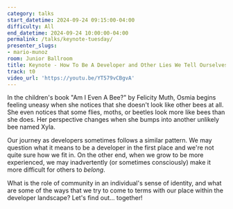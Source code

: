 ```yaml
---
category: talks
start_datetime: 2024-09-24 09:15:00-04:00
difficulty: All
end_datetime: 2024-09-24 10:00:00-04:00
permalink: /talks/keynote-tuesday/
presenter_slugs:
- mario-munoz
room: Junior Ballroom
title: Keynote - How To Be A Developer and Other Lies We Tell Ourselves
track: t0
video_url: 'https://youtu.be/YT579vCBgvA'
---
```


In the children's book "Am I Even A Bee?" by Felicity Muth, Osmia begins feeling uneasy when she notices that she doesn't look like other bees at all. She even notices that some flies, moths, or beetles look more like bees than she does. Her perspective changes when she bumps into another unlikely bee named Xyla.

Our journey as developers sometimes follows a similar pattern. We may question what it means to be a developer in the first place and we're not quite sure how we fit in. On the other end, when we grow to be more experienced, we may inadvertently (or sometimes consciously) make it more difficult for others to _belong_.

What is the role of community in an individual's sense of identity, and what are some of the ways that we try to come to terms with our place within the developer landscape? Let's find out... together!
